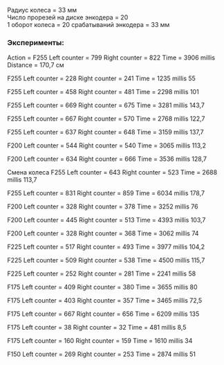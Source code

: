   Радиус колеса = 33 мм  
  Число прорезей на диске энкодера = 20  
  1 оборот колеса = 20 срабатываний  энкодера = 33 мм  
### Эксперименты:
Action = F255
Left counter = 799 Right counter = 822 Time = 3906 millis Distance = 170,7 см

F255
Left counter = 228 Right counter = 241 Time = 1235 millis 55

F255
Left counter = 458 Right counter = 481 Time = 2298 millis 101

F255
Left counter = 669 Right counter = 675 Time = 3281 millis 143,7

F255
Left counter = 667 Right counter = 570 Time = 2768 millis 122,7


F255
Left counter = 637 Right counter = 648 Time = 3159 millis 137,7


F200
Left counter = 544 Right counter = 540 Time = 3065 millis 113,2

F200
Left counter = 634 Right counter = 666 Time = 3536 millis 128,7


Смена колеса
F255
Left counter = 643 Right counter = 523 Time = 2688 millis 113,7

F255
Left counter = 831 Right counter = 859 Time = 6034 millis 178,7

F200
Left counter = 328 Right counter = 378 Time = 3252 millis 76

F200
Left counter = 445 Right counter = 513 Time = 4393 millis 103,7

F200
Left counter = 328 Right counter = 368 Time = 3062 millis 74

F225
Left counter = 517 Right counter = 493 Time = 3977 millis 104,2

F225
Left counter = 509 Right counter = 538 Time = 4500 millis 115,7

F225
Left counter = 252 Right counter = 281 Time = 2241 millis 58


F175
Left counter = 409 Right counter = 380 Time = 3655 millis 80

F175
Left counter = 403 Right counter = 357 Time = 3465 millis 72,5

F175
Left counter = 667 Right counter = 656 Time = 6209 millis 135

F175
Left counter = 38 Right counter = 32 Time = 481 millis 8,5

F175
Left counter = 160 Right counter = 159 Time = 1610 millis 34

F150
Left counter = 269 Right counter = 253 Time = 2874 millis 51
